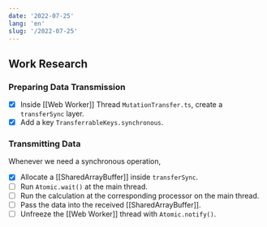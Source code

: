 ```yaml
---
date: '2022-07-25'
lang: 'en'
slug: '/2022-07-25'
---
```


## Work Research

### Preparing Data Transmission

- [x] Inside [[Web Worker]] Thread `MutationTransfer.ts`, create a `transferSync` layer.
- [x] Add a key `TransferrableKeys.synchronous`.

### Transmitting Data

Whenever we need a synchronous operation,

- [x] Allocate a [[SharedArrayBuffer]] inside `transferSync`.
- [ ] Run `Atomic.wait()` at the main thread.
- [ ] Run the calculation at the corresponding processor on the main thread.
- [ ] Pass the data into the received [[SharedArrayBuffer]].
- [ ] Unfreeze the [[Web Worker]] thread with `Atomic.notify()`.
